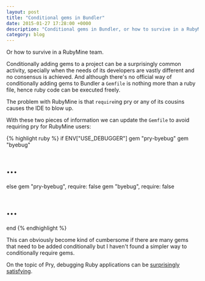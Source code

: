 ```yaml
---
layout: post
title: "Conditional gems in Bundler"
date: 2015-01-27 17:28:00 +0000
description: "Conditional gems in Bundler, or how to survive in a RubyMine team"
category: blog
---
```


Or how to survive in a RubyMine team.

Conditionally adding gems to a project can be a surprisingly common activity,
specially when the needs of its developers are vastly different
and no consensus is achieved.
And although there's no official way of conditionally adding gems to Bundler
a `Gemfile` is nothing more than a ruby file,
hence ruby code can be executed freely.

The problem with RubyMine is that `require`ing pry or any of its cousins
causes the IDE to blow up.

With these two pieces of information we can update the `Gemfile`
to avoid requiring pry for RubyMine users:


{% highlight ruby %}
if ENV["USE_DEBUGGER"]
  gem "pry-byebug"
  gem "byebug"
  # ...
else
  gem "pry-byebug", require: false
  gem "byebug", require: false
  # ...
end
{% endhighlight %}

This can obviously become kind of cumbersome
if there are many gems that need to be added conditionally
but I haven't found a simpler way to conditionally require gems.

On the topic of Pry,
debugging Ruby applications can be [surprisingly satisfying](http://www.youtube.com/watch?v=4hfMUP5iTq8).
